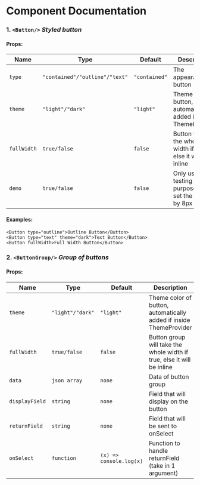 Component Documentation
===========
### 1. `<Button/>`   *Styled button*
#### Props:
Name|Type|Default|Description
---|---|---|---
`type`|`"contained"/"outline"/"text"`|`"contained"`|The appearance of button
`theme`|`"light"/"dark"`|`"light"`|Theme color of button, automatically added if inside ThemeProvider
`fullWidth`|`true/false`|`false`|Button will take the whole width if true, else it will be inline
`demo`|`true/false`|`false`|Only use for testing purpose, it will set the margin by 8px
#### Examples:
`<Button type="outline">Outline Button</Button>`  
`<Button type="text" theme="dark">Text Button</Button>`  
`<Button fullWidth>Full Width Button</Button>`  
### 2. `<ButtonGroup/>` *Group of buttons*
#### Props:
Name|Type|Default|Description
---|---|---|---
`theme`|`"light"/"dark"`|`"light"`|Theme color of button, automatically added if inside ThemeProvider
`fullWidth`|`true/false`|`false`|Button group will take the whole width if true, else it will be inline
`data`|`json array`|`none`|Data of button group
`displayField`|`string`|`none`|Field that will display on the button
`returnField`|`string`|`none`|Field that will be sent to onSelect
`onSelect`|`function`|`(x) => console.log(x)`|Function to handle returnField (take in 1 argument)
